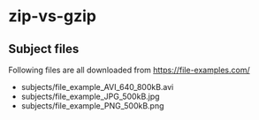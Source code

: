 # zip-vs-gzip

## Subject files

Following files are all downloaded from https://file-examples.com/

* subjects/file_example_AVI_640_800kB.avi
* subjects/file_example_JPG_500kB.jpg
* subjects/file_example_PNG_500kB.png